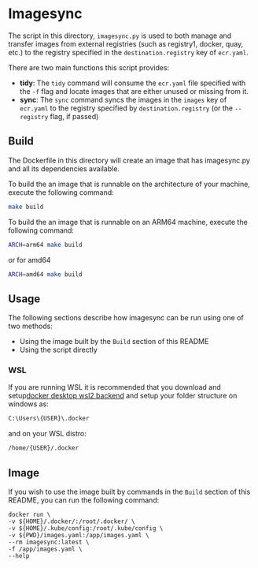 # Imagesync
The script in this directory, `imagesync.py` is used to both manage and transfer images from external registries (such as registry1, docker, quay, etc.)
to the registry specified in the `destination.registry` key of `ecr.yaml`.

There are two main functions this script provides:
- **tidy**: The `tidy` command will consume the `ecr.yaml` file specified with the `-f` flag and locate images that are either unused or missing from it.
- **sync**: The `sync` command syncs the images in the `images` key of `ecr.yaml` to the registry specified by `destination.registry` (or the `--registry` flag, if passed)

## Build
The Dockerfile in this directory will create an image that has imagesync.py and all its dependencies available.

To build the an image that is runnable on the architecture of your machine, execute the following command:
```bash
make build
```

To build the an image that is runnable on an ARM64 machine, execute the following command:

```bash
ARCH=arm64 make build
```

or for amd64

```bash
ARCH=amd64 make build
```

## Usage
The following sections describe how imagesync can be run using one of two methods:
- Using the image built by the `Build` section of this README
- Using the script directly

### WSL
If you are running WSL it is recommended that you download and setup[docker desktop wsl2 backend](https://docs.docker.com/desktop/windows/wsl/) and setup your folder structure on windows as:
```bash
C:\Users\{USER}\.docker
```
and on your WSL distro:
```bash
/home/{USER}/.docker
```

## Image
If you wish to use the image built by commands in the `Build` section of this README, you can run the following command:

```
docker run \
-v ${HOME}/.docker/:/root/.docker/ \
-v ${HOME}/.kube/config:/root/.kube/config \
-v ${PWD}/images.yaml:/app/images.yaml \
--rm imagesync:latest \
-f /app/images.yaml \
--help
```
